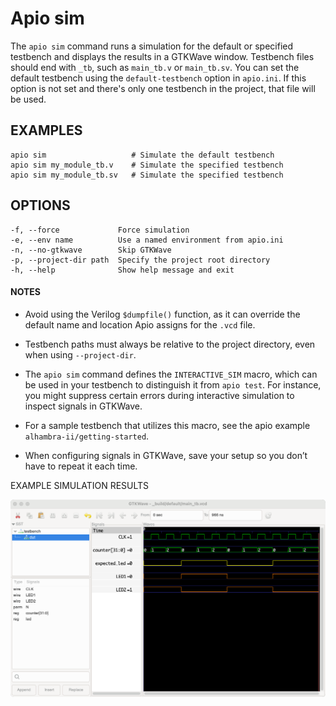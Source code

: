 # Apio sim

The `apio sim` command runs a simulation for the default or specified
testbench and displays the results in a GTKWave window. Testbench files
should end with `_tb`, such as `main_tb.v` or `main_tb.sv`. You can set
the default testbench using the `default-testbench` option in `apio.ini`.
If this option is not set and there's only one testbench in the project,
that file will be used.

## EXAMPLES

```
apio sim                   # Simulate the default testbench
apio sim my_module_tb.v    # Simulate the specified testbench
apio sim my_module_tb.sv   # Simulate the specified testbench
```

## OPTIONS

```
-f, --force             Force simulation
-e, --env name          Use a named environment from apio.ini
-n, --no-gtkwave        Skip GTKWave
-p, --project-dir path  Specify the project root directory
-h, --help              Show help message and exit
```

#### NOTES

- Avoid using the Verilog `$dumpfile()` function, as it can override the default name and location Apio assigns for the `.vcd` file.

- Testbench paths must always be relative to the project directory, even when using `--project-dir`.

- The `apio sim` command defines the `INTERACTIVE_SIM` macro, which can be used in your testbench to distinguish it from `apio test`. For instance, you might suppress certain errors during interactive simulation to inspect signals in GTKWave.

- For a sample testbench that utilizes this macro, see the apio example `alhambra-ii/getting-started`.

- When configuring signals in GTKWave, save your setup so you don’t have to repeat it each time.

EXAMPLE SIMULATION RESULTS

![](assets/sim-gtkwave.png)
